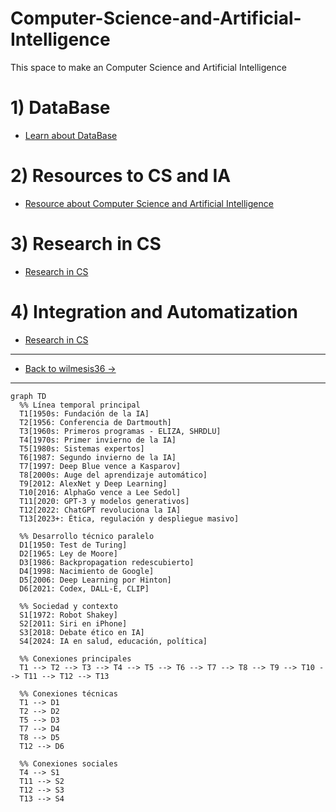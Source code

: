 # Computer-Science-and-Artificial-Intelligence
This space to make an Computer Science and Artificial Intelligence 

# 1) DataBase
- [Learn about DataBase](https://github.com/wilmesis36/Computer-Science-and-Artificial-Intelligence/wiki/Data-Base)

# 2) Resources to CS and IA
- [Resource about Computer Science and Artificial Intelligence](https://github.com/wilmesis36/Computer-Science-and-Artificial-Intelligence/wiki/Resources-----Computer-Science-and--Artificial-Intelligence)

# 3) Research in CS
- [Research in CS](https://github.com/wilmesis36/Computer-Science-and-Artificial-Intelligence/wiki/Research)

# 4) Integration and Automatization 
- [Research in CS](https://github.com/wilmesis36/Computer-Science-and-Artificial-Intelligence/wiki/Research)
--------------------------------------------------------
- [Back to wilmesis36 ->](https://github.com/wilmesis36)
--------------------------------------------------------
```mermaid
graph TD
  %% Línea temporal principal
  T1[1950s: Fundación de la IA]
  T2[1956: Conferencia de Dartmouth]
  T3[1960s: Primeros programas - ELIZA, SHRDLU]
  T4[1970s: Primer invierno de la IA]
  T5[1980s: Sistemas expertos]
  T6[1987: Segundo invierno de la IA]
  T7[1997: Deep Blue vence a Kasparov]
  T8[2000s: Auge del aprendizaje automático]
  T9[2012: AlexNet y Deep Learning]
  T10[2016: AlphaGo vence a Lee Sedol]
  T11[2020: GPT-3 y modelos generativos]
  T12[2022: ChatGPT revoluciona la IA]
  T13[2023+: Ética, regulación y despliegue masivo]

  %% Desarrollo técnico paralelo
  D1[1950: Test de Turing]
  D2[1965: Ley de Moore]
  D3[1986: Backpropagation redescubierto]
  D4[1998: Nacimiento de Google]
  D5[2006: Deep Learning por Hinton]
  D6[2021: Codex, DALL-E, CLIP]

  %% Sociedad y contexto
  S1[1972: Robot Shakey]
  S2[2011: Siri en iPhone]
  S3[2018: Debate ético en IA]
  S4[2024: IA en salud, educación, política]

  %% Conexiones principales
  T1 --> T2 --> T3 --> T4 --> T5 --> T6 --> T7 --> T8 --> T9 --> T10 --> T11 --> T12 --> T13

  %% Conexiones técnicas
  T1 --> D1
  T2 --> D2
  T5 --> D3
  T7 --> D4
  T8 --> D5
  T12 --> D6

  %% Conexiones sociales
  T4 --> S1
  T11 --> S2
  T12 --> S3
  T13 --> S4
```